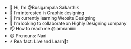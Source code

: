 - 👋 Hi, I’m @Busigampala Saikarthik
- 👀 I’m interested in Graphic designing 
- 🌱 I’m currently learning Website Designing
- 💞️ I’m looking to collaborate on Highly Designing company 
- 📫 How to reach me @iamnaniiiiii
- 😄 Pronouns: Nani
- ⚡ Real fact: Live and Learn🌊❗

<!---
Busigampala Saikarthik/Busigampala Saikarthik is a ✨ special ✨ repository because its `README.md` (this file) appears on your GitHub profile.
You can click the Preview link to take a look at your changes.
--->
